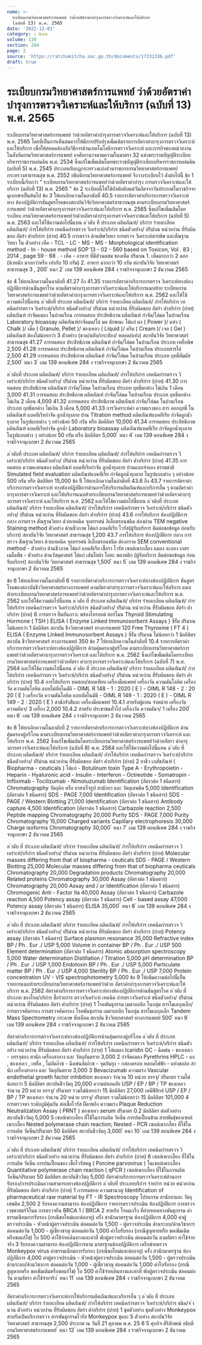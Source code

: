 ```yaml
---
name: >-
  ระเบียบกรมวิทยาศาสตร์การแพทย์ ว่าด้วยอัตราค่าบำรุงการตรวจวิเคราะห์และให้บริการ
  (ฉบับที่ 13) พ.ศ. 2565
date: '2022-12-01'
category: ง พิเศษ
volume: 139
section: 284
page: 2
source: 'https://ratchakitcha.soc.go.th/documents/17231336.pdf'
draft: true
---
```


# ระเบียบกรมวิทยาศาสตร์การแพทย์ ว่าด้วยอัตราค่าบำรุงการตรวจวิเคราะห์และให้บริการ (ฉบับที่ 13) พ.ศ. 2565

ระเบียบกรมวิทยาศาสตร์การแพทย์ ว่าด้วยอัตราค่าบำรุงการตรวจวิเคราะห์และให้บริการ (ฉบับที่ 13) พ.ศ. 2565 โดยที่เป็นการเห็นสมควรให้มีการปรับปรุงเพิ่มเติมรายการอัตราค่าบารุงการตรวจวิเคราะห์ และให้บริการ เพื่อให้สอดคล้องกับวิธีการด้านเทคโนโลยีการตรวจวิเคราะห์ และภารกิจของหน่วยงาน ในสังกัดกรมวิทยาศาสตร์การแพทย์ อาศัยอานาจตามความในมาตรา 32 แห่งพระราชบัญญัติระเบียบบริหารราชการแผ่นดิน พ.ศ. 2534 ซึ่งแก้ไขเพิ่มเติมโดยพระราชบัญญัติระเบียบบริหารราชการแผ่นดิน (ฉบับที่ 5) พ.ศ. 2545 ประกอบกับกฎกระทรวงแบ่งส่วนราชการกรมวิทยาศาสตร์การแพทย์ กระทรวงสาธารณสุข พ.ศ. 2552 อธิบดีกรมวิทยาศาสตร์การแพทย์ จึงวางระเบียบไว้ ดังต่อไปนี้ ข้อ 1 ระเบียบนี้เรียกว่า “ ระเบียบกรมวิทยาศาสตร์การแพทย์ว่าด้วยอัตราค่าบำรุง การตรวจวิเคราะห์และให้บริการ (ฉบับที่ 13) พ.ศ. 2565 ” ข้อ 2 ระเบียบนี้ให้ใช้บังคับนับแต่วันถัดจากวันประกาศในราชกิจจานุเบกษาเป็นต้นไป ข้อ 3 ให้ยกเลิกความในลาดับที่ 40.5 รายการอัตราค่าบริการการตรวจวิเคราะห์ทาง ห้องปฏิบัติการชันสูตรโรคของสถาบันวิจัยวิทยาศาสตร์สาธารณสุข ตามระเบียบกรมวิทยาศาสตร์การแพทย์ ว่าด้วยอัตราค่าบารุงการตรวจวิเคราะห์และให้บริการ พ.ศ. 2565 ซึ่งแก้ไขเพิ่มเติมโดยระเบียบ กรมวิทยาศาสตร์การแพทย์ว่าด้วยอัตราค่าบำรุงการตรวจวิเคราะห์และให้บริการ (ฉบับที่ 5) พ.ศ. 2563 และให้ใช้ความต่อไปนี้แทน ล ําดับ ที่ ประเภท ผลิตภัณฑ์/ บริกําร รํายละเอียด ผลิตภัณฑ์/ กํารให้บริกําร เทคนิคกํารตรวจ วิเครําะห์/บริกําร ชนิดตัวอย่ําง/ ปริมําณ หน่วยงําน ที่รับผิดชอบ อัตรํา ค่ําบริกําร (บําท) 40.5 การตรวจ ด้านพิษวิทยา การตรวจ วิเคราะห์สารพิษ และสัณฐานวิทยา ใน ตัวอย่าง เห็ด - TCL - LC - MS - MS - Morphological identification method - In - house method SOP 13 - 02 - 560 based on Toxicon, Vol . 83 ; 2014 , page 59 - 68 . - เห็ด - อาหาร ที่มีส่วนผสม ของเห็ด ปริมาณ 1. เห็ดมากกว่า 2 ดอก (น้าหนัก มากกว่าหรือ เท่ากับ 10 กรัม) 2. อาหาร มากกว่า 10 กรัม สถาบันวิจัย วิทยาศาสตร์ สาธารณสุข 3 , 200 ้ หนา 2 ่ เลม 139 ตอนพิเศษ 284 ง ราชกิจจานุเบกษา 2 ธันวาคม 2565

ข้อ 4 ให้ยกเลิกความในลาดับที่ 41.27 ถึง 41.35 รายการอัตราค่าบริการการตรวจ วิเคราะห์ทางห้องปฏิบัติการด้านชันสูตรโรค ตามอัตราค่าบารุงการตรวจวิเคราะห์และให้บริการแนบท้าย ระเบียบกรมวิทยาศาสตร์การแพทย์ว่าด้วยอัตราค่าบารุงการตรวจวิเคราะห์และให้บริการ พ.ศ. 2562 และให้ใช้ความต่อไปนี้แทน ล ําดับที่ ประเภท ผลิตภัณฑ์/ บริกําร รํายละเอียด ผลิตภัณฑ์/ กํารให้บริกําร เทคนิคกํารตรวจ วิเครําะห์/บริกําร ชนิดตัวอย่ําง/ ปริมําณ หน่วยงําน ที่รับผิดชอบ อัตรํา ค่ําบริกําร (บําท) ผลิตภัณฑ์ กำจัดแมลง ในบ้านเรือน การทดสอบ ประสิทธิภาพ ผลิตภัณฑ์ กำจัด/ไล่มด ในบ้านเรือน Laboratory bioassay ผลิตภัณฑ์กำจัดมด/ไล่ มด ลักษณะ ได้แก่ ผง ( Power )/ แท่ง ( Chalk )/ เม็ด ( Granule, Pellet )/ ของเหลว ( Liquid )/ ครีม ( Cream )/ เจล ( Gel ) ผลิตภัณฑ์ ต้องไม่น้อยกว่า 3 ตัวอย่าง (ขวด/ตลับ/กระป๋อง/ หลอด/แท่ง) สถาบันวิจัย วิทยาศาสตร์ สาธารณสุข 41.27 การทดสอบ ประสิทธิภาพ ผลิตภัณฑ์ กำจัด/ไล่มด ในบ้านเรือน ประเภท เหยื่อพิษ 2,500 41.28 การทดสอบ ประสิทธิภาพ ผลิตภัณฑ์ กำจัด/ไล่มด ในบ้านเรือน ประเภทสารไล่ 2,500 41.29 การทดสอบ ประสิทธิภาพ ผลิตภัณฑ์ กำจัด/ไล่มด ในบ้านเรือน ประเภท ฤทธิ์สัมผัส 2,500 ้ หนา 3 ่ เลม 139 ตอนพิเศษ 284 ง ราชกิจจานุเบกษา 2 ธันวาคม 2565

ล ําดับที่ ประเภท ผลิตภัณฑ์/ บริกําร รํายละเอียด ผลิตภัณฑ์/ กํารให้บริกําร เทคนิคกํารตรวจ วิเครําะห์/บริกําร ชนิดตัวอย่ําง/ ปริมําณ หน่วยงําน ที่รับผิดชอบ อัตรํา ค่ําบริกําร (บําท) 41.30 การทดสอบ ประสิทธิภาพ ผลิตภัณฑ์ กำจัด/ไล่มด ในบ้านเรือน ประเภท ฤทธิ์ตกค้าง ไม่เกิน 1 เดือน 3,000 41.31 การทดสอบ ประสิทธิภาพ ผลิตภัณฑ์ กำจัด/ไล่มด ในบ้านเรือน ประเภท ฤทธิ์ตกค้าง ไม่เกิน 2 เดือน 4,000 41.32 การทดสอบ ประสิทธิภาพ ผลิตภัณฑ์ กำจัด/ไล่มด ในบ้านเรือน ประเภท ฤทธิ์ตกค้าง ไม่เกิน 3 เดือน 5,000 41.33 การวิเคราะห์ค่า ความแรงของ สาร ออกฤทธิ์ ในผลิตภัณฑ์ แบคทีเรียกำจัด ลูกน้ำยุงลาย บ้าน Titration method ผลิตภัณฑ์แบคทีเรีย กำจัดลูกน้ำยุงลาย ในรูปแบบต่าง ๆ อย่างน้อย 50 กรัม หรือ มิลลิลิตร 10,000 41.34 การทดสอบ ประสิทธิภาพ ผลิตภัณฑ์ แบคทีเรียกำจัด ลูกน้ำ Laboratory bioassay ผลิตภัณฑ์แบคทีเรีย กำจัดลูกน้ำยุงลาย ในรูปแบบต่าง ๆ อย่างน้อย 50 กรัม หรือ มิลลิลิตร 5,000 ้ หนา 4 ่ เลม 139 ตอนพิเศษ 284 ง ราชกิจจานุเบกษา 2 ธันวาคม 2565

ล ําดับที่ ประเภท ผลิตภัณฑ์/ บริกําร รํายละเอียด ผลิตภัณฑ์/ กํารให้บริกําร เทคนิคกํารตรวจ วิเครําะห์/บริกําร ชนิดตัวอย่ําง/ ปริมําณ หน่วยงําน ที่รับผิดชอบ อัตรํา ค่ําบริกําร (บําท) 41.35 การทดสอบ ความคงทนของ ผลิตภัณฑ์ แบคทีเรียกำจัด ลูกน้ำยุงลาย บ้านแบบจำลอง ธรรมชาติ Simulated field evaluation ผลิตภัณฑ์แบคทีเรีย กำจัดลูกน้ำยุงลาย ในรูปแบบต่าง ๆ อย่างน้อย 500 กรัม หรือ มิลลิลิตร 15,000 ข้อ 5 ให้ยกเลิกความในลำดับที่ 43.6 ถึง 43.7 รายการอัตราค่าบริการการตรวจวิเคราะห์ ทางห้องปฏิบัติการด้านการให้บริการผลิตภัณฑ์และบริการอื่น ๆ ตามอัตราค่าบารุงการตรวจวิเคราะห์ และให้บริการแนบท้ายระเบียบกรมวิทยาศาสตร์การแพทย์ว่าด้วยอัตราค่าบารุงการตรวจวิเคราะห์ และให้บริการ พ.ศ. 2562 และให้ใช้ความต่อไปนี้แทน ล ําดับที่ ประเภท ผลิตภัณฑ์/ บริกําร รํายละเอียด ผลิตภัณฑ์/ กํารให้บริกําร เทคนิคกํารตรวจ วิเครําะห์/บริกําร ชนิดตัวอย่ําง/ ปริมําณ หน่วยงําน ที่รับผิดชอบ อัตรํา ค่ําบริกําร (บําท) 43.6 การให้บริการ ห้องปฏิบัติการ กลาง การตรวจ สัณฐานวิทยา ด้วยเทคนิค จุลทรรศน์ อิเล็กตรอนชนิด ส่องผ่าน TEM negative Staining method ตัวอย่าง ด้านชีวภาพ ได้แก่ แบคทีเรีย ไวรัส(ผู้รับบริการ ติดต่อขอข้อมูล ก่อนรับบริการ) สถาบันวิจัย วิทยาศาสตร์ สาธารณสุข 1,200 43.7 การให้บริการ ห้องปฏิบัติการ กลาง การตรวจ สัณฐานวิทยา ด้วยเทคนิค จุลทรรศน์ อิเล็กตรอนชนิด ส่องกราด SEM conventional method - ตัวอย่าง ด้านชีวภาพ ได้แก่ แบคทีเรีย เชื้อรา ไวรัส เซลล์เพาะเลี้ยง แมลง ละออง เกสร เมล็ดพืช - ตัวอย่าง ด้านวัสดุศาสตร์ ได้แก่ เส้นใยผ้า โลหะ พลาสติก (ผู้รับบริการ ติดต่อขอข้อมูล ก่อนรับบริการ) สถาบันวิจัย วิทยาศาสตร์ สาธารณสุข 1,500 ้ หนา 5 ่ เลม 139 ตอนพิเศษ 284 ง ราชกิจจานุเบกษา 2 ธันวาคม 2565

ข้อ 6 ให้ยกเลิกความในลาดับที่ 6 รายการอัตราค่าบริการการตรวจวิเคราะห์ทางห้องปฏิบัติการ ชันสูตรโรคของสถาบันชีววิทยาศาสตร์ทางการแพทย์ ตามอัตราค่าบำรุงการตรวจวิเคราะห์และให้บริการ แนบท้ายระเบียบกรมวิทยาศาสตร์การแพทย์ว่าด้วยอัตราค่าบำรุงการตรวจวิเคราะห์และให้บริการ พ.ศ. 2562 และให้ใช้ความต่อไปนี้แทน ล ําดับ ที่ ประเภท ผลิตภัณฑ์/ บริกําร รํายละเอียด ผลิตภัณฑ์/ กํารให้บริกําร เทคนิคกํารตรวจ วิเครําะห์/บริกําร ชนิดตัวอย่ําง/ ปริมําณ หน่วยงําน ที่รับผิดชอบ อัตรํา ค่ําบริกําร (บําท) 6 การตรวจ ยืนยันภาวะ พร่องไทรอยด์ ฮอร์โมน Thyroid Stimulating Hormone ( TSH ) ELISA ( Enzyme Linked Immunosorbent Assays ) ซีรั่ม ปริมาณ ไม่น้อยกว่า 1 มิลลิลิตร สถาบัน ชีววิทยาศาสตร์ ทางการแพทย์ 120 Free Thyroxine ( FT 4 ) ELISA ( Enzyme Linked Immunosorbent Assays ) ซีรั่ม ปริมาณ ไม่น้อยกว่า 1 มิลลิลิตร สถาบัน ชีววิทยาศาสตร์ ทางการแพทย์ 350 ข้อ 7 ให้ยกเลิกความในลำดับที่ 10.4 รายการอัตราค่าบริการการตรวจวิเคราะห์ทางห้องปฏิบัติการ ด้านคุ้มครองผู้บริโภค ตามระเบียบกรมวิทยาศาสตร์การแพทย์ว่าด้วยอัตราค่าบารุงการตรวจวิเคราะห์ และให้บริการ พ.ศ. 2562 ซึ่งแก้ไขเพิ่มเติมโดยระเบียบกรมวิทยาศาสตร์การแพทย์ว่าด้วยอัตรา ค่าบารุงการตรวจวิเคราะห์และให้บริการ (ฉบับที่ 7) พ.ศ. 2564 และให้ใช้ความต่อไปนี้แทน ล ําดับ ที่ ประเภท ผลิตภัณฑ์/ บริกําร รํายละเอียด ผลิตภัณฑ์/ กํารให้บริกําร เทคนิคกํารตรวจ วิเครําะห์/บริกําร ชนิดตัวอย่ําง/ ปริมําณ หน่วยงําน ที่รับผิดชอบ อัตรํา ค่ําบริกําร (บําท) 10.4 การให้บริการ ทดสอบ/สอบเทียบ เครื่องมือแพทย์ เครื่องวัด ความดันโลหิต เครื่องวัด ความดันโลหิต แบบไม่อัตโนมัติ - OIML R 148 - 1 : 2020 ( E ) - OIML R 148 - 2 : 20 20 ( E ) เครื่องวัด ความดันโลหิต แบบอัตโนมัติ - OIML R 149 - 1 : 2020 ( E ) - OIML R 149 - 2 : 2020 ( E ) สานักรังสีและ เครื่องมือแพทย์ 10.4.1 สาหรับผู้แทน จำหน่าย เครื่องวัด ความดันฯ/ 3 เครื่อง 2,000 10.4.2 สาหรับ ประชาชนทั่วไป เครื่องวัด ความดันฯ/ 1 เครื่อง 200 ้ หนา 6 ่ เลม 139 ตอนพิเศษ 284 ง ราชกิจจานุเบกษา 2 ธันวาคม 2565

ข้อ 8 ให้ยกเลิกความในลาดับที่ 2 รายการอัตราค่าบริการการตรวจวิเคราะห์ทางห้องปฏิบัติการ ด้านคุ้มครองผู้บริโภค ตามระเบียบกรมวิทยาศาสตร์การแพทย์ว่าด้วยอัตราค่าบารุงการตรวจวิเคราะห์ และให้บริการ พ.ศ. 2562 ซึ่งแก้ไขเพิ่มเติมโดยระเบียบกรมวิทยาศาสตร์การแพทย์ว่าด้วยอัตรา ค่าบารุงการตรวจวิเคราะห์และให้บริการ (ฉบับที่ 8) พ.ศ. 2564 และให้ใช้ความต่อไปนี้แทน ล ําดับ ที่ ประเภท ผลิตภัณฑ์/ บริกําร รํายละเอียด ผลิตภัณฑ์/ กํารให้บริกําร เทคนิคกํารตรวจ วิเครําะห์/บริกําร ชนิดตัวอย่ําง/ ปริมําณ หน่วยงําน ที่รับผิดชอบ อัตรํา ค่ําบริกําร (บําท) 2 ยาชีว เภสัชภัณฑ์ ( Biopharma - ceuticals ) ได้แก่ - Botulinum toxin Type A - Erythropoietin - Heparin - Hyaluronic acid - Insulin - Interferon - Octreotide - Somatropin - Infliximab - Tocilizumab - Nimotuzumab Identification (อัตราต่อ 1 ชนิดสาร) Chromatography วัตถุดิบ หรือ ยาสาเร็จรูป สานักยา และ วัตถุเสพติด 5,000 Identification (อัตราต่อ 1 ชนิดสาร) SDS - PAGE 7,000 Identification (อัตราต่อ 1 ชนิดสาร) SDS - PAGE / Western Blotting 21,000 Identification (อัตราต่อ 1 ชนิดสาร) Antibody capture 4,500 Identification (อัตราต่อ 1 ชนิดสาร) Carbazole reaction 2,500 Peptide mapping Chromatography 20,000 Purity SDS - PAGE 7,000 Purity Chromatography 15,000 Charged variants Capillary electrophoresis 30,000 Charge isoforms Chromatography 30,000 ้ หนา 7 ่ เลม 139 ตอนพิเศษ 284 ง ราชกิจจานุเบกษา 2 ธันวาคม 2565

ล ําดับ ที่ ประเภท ผลิตภัณฑ์/ บริกําร รํายละเอียด ผลิตภัณฑ์/ กํารให้บริกําร เทคนิคกํารตรวจ วิเครําะห์/บริกําร ชนิดตัวอย่ําง/ ปริมําณ หน่วยงําน ที่รับผิดชอบ อัตรํา ค่ําบริกําร (บําท) Molecular masses differing from that of biopharma - ceuticals SDS - PAGE / Western Blotting 25,000 Molecular masses differing from that of biopharma ceuticals Chromatography 20,000 Degradation products Chromatography 20,000 Related proteins Chromatography 30,000 Assay (อัตราต่อ 1 ชนิดสาร) Chromatography 20,000 Assay and / or Identification (อัตราต่อ 1 ชนิดสาร) Chromogenic Anti - Factor IIa 40,000 Assay (อัตราต่อ 1 ชนิดสาร) Carbazole reaction 4,500 Potency assay (อัตราต่อ 1 ชนิดสาร) Cell - based assay 47,000 Potency assay (อัตราต่อ 1 ชนิดสาร) ELISA 35,000 ้ หนา 8 ่ เลม 139 ตอนพิเศษ 284 ง ราชกิจจานุเบกษา 2 ธันวาคม 2565

ล ําดับ ที่ ประเภท ผลิตภัณฑ์/ บริกําร รํายละเอียด ผลิตภัณฑ์/ กํารให้บริกําร เทคนิคกํารตรวจ วิเครําะห์/บริกําร ชนิดตัวอย่ําง/ ปริมําณ หน่วยงําน ที่รับผิดชอบ อัตรํา ค่ําบริกําร (บําท) Potency assay (อัตราต่อ 1 ชนิดสาร) Surface plasmon resonance 35,000 Refractive index BP / Ph . Eur ./ USP 5,000 Volume in container BP / Ph . Eur ./ USP 500 Element determination (อัตราต่อ 1 ชนิดสาร) Atomic absorption spectroscopy 5,000 Water determination Distillation / Titration 5,000 pH determination BP / Ph . Eur ./ USP 1,000 Endotoxin BP / Ph . Eur ./ USP 5,000 Particulate matter BP / Ph . Eur ./ USP 4,000 Sterility BP / Ph . Eur ./ USP 7,000 Protein concentration UV - VIS spectrophotometry 5,000 ข้อ 9 ให้เพิ่มความต่อไปนี้เป็นรายการแนบท้ายระเบียบกรมวิทยาศาสตร์การแพทย์ว่าด้วย อัตราค่าบำรุงการตรวจวิเคราะห์และให้บริการ พ.ศ. 2562 อัตราค่าบริการการตรวจวิเคราะห์ทางห้องปฏิบัติการด้านชันสูตรโรค ล ําดับ ที่ ประเภท ของโรค/บริกําร ชื่อรํายกําร ตรวจวิเครําะห์ เทคนิค กํารตรวจวิเครําะห์ ชนิดตัวอย่ําง/ ปริมําณ หน่วยงําน ที่รับผิดชอบ อัตรํา ค่ําบริกําร (บําท) 1 โรคพันธุกรรม เมตาบอลิก ในกลุ่ม สารโมเลกุลเล็ก/ การตรวจคัดกรอง การตรวจคัดกรอง โรคพันธุกรรม เมตาบอลิก ในกลุ่ม สารโมเลกุลเล็ก Tandem Mass Spectrometry กระดาษ ซับเลือด สถาบัน ชีววิทยาศาสตร์ ทางการแพทย์ 500 ้ หนา 9 ่ เลม 139 ตอนพิเศษ 284 ง ราชกิจจานุเบกษา 2 ธันวาคม 2565

อัตราค่าบริการการตรวจวิเคราะห์ทางห้องปฏิบัติการด้านคุ้มครองผู้บริโภค ล ําดับ ที่ ประเภท ผลิตภัณฑ์/ บริกําร รํายละเอียด ผลิตภัณฑ์/ กํารให้บริกําร เทคนิคกํารตรวจ วิเครําะห์/บริกําร ชนิดตัวอย่ําง หน่วยงําน ที่รับผิดชอบ อัตรํา ค่ําบริกําร (บําท) 1 ไล่แมลง Icaridin GC - ฉีดพ่น - ของเหลว - บรรจุซอง สานัก เครื่องสาอาง และ วัตถุอันตราย 3,000 2 กำจัดแมลง Pyrethrins HPLC - ผง , ของเหลว , เหยื่อ , ไม่อัดก๊าซ - ฉีดพ่นอัดก๊าซ - จุดกันยุง - กล่องครอบ หลอดไฟฟ้า - แท่งชอล์ก สานัก เครื่องสาอาง และ วัตถุอันตราย 3,000 3 Bevacizumab ความแรง Vascular endothelial growth factor inhibition ของเหลว จำนวน 10 หน่วย บรรจุ/ ปริมาตร รวมไม่น้อยกว่า 5 มิลลิลิตร สถาบันชีววัตถุ 20,000 ความปลอดภัย USP / EP / BP / TP ของเหลว จำนวน 20 หน่วย บรรจุ/ ปริมาตร รวมไม่น้อยกว่า 15 มิลลิลิตร 27,000 เคมีฟิสิกส์ USP / EP / BP / TP ของเหลว จำนวน 20 หน่วย บรรจุ/ ปริมาตร รวมไม่น้อยกว่า 15 มิลลิลิตร 101,000 4 การตรวจหา ระดับภูมิคุ้มกัน ต่อเชื้อไวรัส ฝีดาษลิง ความแรง Plaque Reduction Neutralization Assay ( PRNT ) ของเหลว serum ปริมาตร 0.2 มิลลิลิตร ต่อตัวอย่าง สถาบันชีววัตถุ 5,000 5 เซลล์เพาะเลี้ยง ที่ใช้ในการผลิต วัคซีน การปนเปื้อนข้าม สายพันธุ์ของเซลล์ เพาะเลี้ยง Nested polymerase chain reaction; Nested - PCR เซลล์เพาะเลี้ยง ที่ใช้ในการผลิต วัคซีน/ปริมาตร 50 มิลลิลิตร สถาบันชีววัตถุ 3,000 ้ หนา 10 ่ เลม 139 ตอนพิเศษ 284 ง ราชกิจจานุเบกษา 2 ธันวาคม 2565

ล ําดับ ที่ ประเภท ผลิตภัณฑ์/ บริกําร รํายละเอียด ผลิตภัณฑ์/ กํารให้บริกําร เทคนิคกํารตรวจ วิเครําะห์/บริกําร ชนิดตัวอย่ําง หน่วยงําน ที่รับผิดชอบ อัตรํา ค่ําบริกําร (บําท) 6 เซลล์เพาะเลี้ยง ที่ใช้ในการผลิต วัคซีน การปนเปื้อนของ เชื้อไวรัสหมู ( Porcine parvovirus ) ในเซลล์เพาะเลี้ยง Quantitative polymerase chain reaction ( qPCR ) เซลล์เพาะเลี้ยง ที่ใช้ในการผลิต วัคซีน/ปริมาตร 50 มิลลิลิตร สถาบันชีววัตถุ 5,000 อัตราค่าบริการการตรวจวิเคราะห์ด้านการรับรอง/การประเมินความสามารถทางห้องปฏิบัติการ ล ําดับที่ ประเภทบริกําร รํายกําร หน่วย หน่วยงําน ที่รับผิดชอบ อัตรํา ค่ําบริกําร (บําท) 1 การทดสอบ ความชานาญ Identification of pharmaceutical raw material by FT - IR Spectroscopy โปรแกรม สานักยาและ วัตถุเสพติด 2,500 2 รับรองความสามารถ ห้องปฏิบัติการ รายการตรวจประเมิน ห้องปฏิบัติการ การตรวจเวชศาสตร์จีโนม การตรวจยีน BRCA 1 / BRCA 2 สาหรับ โรคมะเร็ง ที่ถ่ายทอดทางพันธุกรรม ค่าธรรมเนียมการรับรอง (กรณีขอใหม่และต่ออายุ) ครั้ง สานักมาตรฐาน ห้องปฏิบัติการ 4,000 ค่าผู้ตรวจประเมิน - หัวหน้าผู้ตรวจประเมิน ต่อคนต่อวัน 1,500 - ผู้ตรวจประเมิน ด้านระบบ/ด้านวิชาการ ต่อคนต่อวัน 1,000 - ผู้เชี่ยวชาญ ต่อคนต่อวัน 1,000 ค่าใบรับรอง (กรณีสูญหายหรือ ขอเพิ่มเติมหรือขอแก้ไข) ใบ 500 ค่าใช้จ่ายเดินทางและค่าที่ พักผู้ตรวจประเมิน ต่อคนต่อวัน ตามอัตรา ค่าใช้จ่ายจริง 3 รับรองความสามารถ ห้องปฏิบัติการตาม มาตรฐานห้องปฏิบัติการ เครือข่ายตรวจ Monkeypox virus ค่าธรรมเนียมการรับรอง (กรณีขอใหม่และต่ออายุ) ครั้ง สานักมาตรฐาน ห้องปฏิบัติการ 4,000 ค่าผู้ตรวจประเมิน - หัวหน้าผู้ตรวจประเมิน ต่อคนต่อวัน 1,500 - ผู้ตรวจประเมิน ด้านระบบ/ด้านวิชาการ ต่อคนต่อวัน 1,000 - ผู้เชี่ยวชาญ ต่อคนต่อวัน 1,000 ค่าใบรับรอง (กรณีสูญหายหรือ ขอเพิ่มเติมหรือขอแก้ไข) ใบ 500 ค่าใช้จ่ายเดินทางและค่าที่ พักผู้ตรวจประเมิน ต่อคนต่อวัน ตามอัตรา ค่าใช้จ่ายจริง ้ หนา 11 ่ เลม 139 ตอนพิเศษ 284 ง ราชกิจจานุเบกษา 2 ธันวาคม 2565

อัตราค่าบริการการตรวจวิเคราะห์การให้บริการผลิตภัณฑ์และบริการอื่น ๆ ล ําดับ ที่ ประเภท ผลิตภัณฑ์/ บริกําร รํายละเอียด ผลิตภัณฑ์/ กํารให้บริกําร เทคนิคกํารตรวจ วิเครําะห์/บริกําร ชนิด/จ ํานวน ตัวอย่ําง หน่วยงําน ที่รับผิดชอบ อัตรํา ค่ําบริกําร (บําท) 1 ชุดตัวอย่าง ชุดตัวอย่าง Monkeypox สาหรับเปิดบริการตรวจ สารพันธุกรรมไวรัส Monkeypox ชุดละ 5 ตัวอย่าง สถาบันวิจัย วิทยาศาสตร์ สาธารณสุข 2,500 ประกาศ ณ วันที่ 21 ตุลาคม พ.ศ. 25 6 5 ศุภกิจ ศิริลักษณ์ อธิบดีกรมวิทยาศาสตร์การแพทย์ ้ หนา 12 ่ เลม 139 ตอนพิเศษ 284 ง ราชกิจจานุเบกษา 2 ธันวาคม 2565
